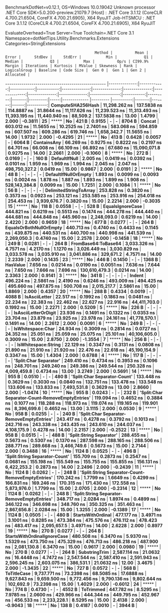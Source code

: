 
BenchmarkDotNet=v0.12.1, OS=Windows 10.0.19042
Unknown processor
.NET Core SDK=5.0.200-preview.21079.7
  [Host]     : .NET Core 3.1.12 (CoreCLR 4.700.21.6504, CoreFX 4.700.21.6905), X64 RyuJIT
  Job-HTSMCU : .NET Core 3.1.12 (CoreCLR 4.700.21.6504, CoreFX 4.700.21.6905), X64 RyuJIT

EvaluateOverhead=True  Server=True  Toolchain=.NET Core 3.1  
Namespace=dotNetTips.Utility.Benchmarks.Extensions  Categories=StringExtensions  

                                            Method |          Mean |       Error |      StdDev |     StdErr |           Min |            Q1 |        Median |            Q3 |           Max |          Op/s | CI99.9% Margin | Iterations | Kurtosis | MValue | Skewness | Rank | LogicalGroup | Baseline | Code Size |  Gen 0 |  Gen 1 | Gen 2 | Allocated |
-------------------------------------------------- |--------------:|------------:|------------:|-----------:|--------------:|--------------:|--------------:|--------------:|--------------:|--------------:|---------------:|-----------:|---------:|-------:|---------:|-----:|------------- |--------- |----------:|-------:|-------:|------:|----------:|
                                 **ComputeSHA256Hash** | **11,298.262 ns** | **137.5838 ns** | **114.8887 ns** | **31.8644 ns** | **11,117.626 ns** | **11,239.523 ns** | **11,313.493 ns** | **11,393.195 ns** | **11,440.940 ns** |      **88,509.2** |    **137.5838 ns** |      **13.00** |   **1.4799** |  **2.000** |  **-0.3811** |   **25** |            ***** |       **No** |     **421 B** | **0.9155** |      **-** |     **-** |    **8704 B** |
                                            **Concat** |    **603.012 ns** |  **11.5655 ns** |  **10.2525 ns** |  **2.7401 ns** |    **583.068 ns** |    **594.859 ns** |    **607.507 ns** |    **609.286 ns** |    **619.746 ns** |   **1,658,342.7** |     **11.5655 ns** |      **14.00** |   **1.9732** |  **2.000** |  **-0.4295** |   **21** |            ***** |       **No** |     **413 B** | **0.6428** | **0.0057** |     **-** |    **6064 B** |
                                       **ContainsAny** |     **66.269 ns** |   **0.9275 ns** |   **0.8222 ns** |  **0.2197 ns** |     **64.701 ns** |     **66.008 ns** |     **66.109 ns** |     **66.892 ns** |     **67.680 ns** |  **15,090,071.8** |      **0.9275 ns** |      **14.00** |   **2.2661** |  **2.000** |  **-0.1060** |    **8** |            ***** |       **No** |     **272 B** | **0.0169** |      **-** |     **-** |     **160 B** |
                                     **DefaultIfNull** |      **2.005 ns** |   **0.0419 ns** |   **0.0392 ns** |  **0.0101 ns** |      **1.959 ns** |      **1.969 ns** |      **1.994 ns** |      **2.045 ns** |      **2.047 ns** | **498,750,327.2** |      **0.0419 ns** |      **15.00** |   **0.9867** |  **2.000** |   **0.0191** |    **2** |            ***** |       **No** |      **48 B** |      **-** |      **-** |     **-** |         **-** |
                              **DefaultIfNullOrEmpty** |      **1.893 ns** |   **0.0099 ns** |   **0.0093 ns** |  **0.0024 ns** |      **1.878 ns** |      **1.887 ns** |      **1.893 ns** |      **1.899 ns** |      **1.908 ns** | **528,143,384.8** |      **0.0099 ns** |      **15.00** |   **1.7251** |  **2.000** |   **0.1084** |    **1** |            ***** |       **No** |      **56 B** |      **-** |      **-** |     **-** |         **-** |
                            **DelimitedStringToArray** |    **253.828 ns** |   **0.3820 ns** |   **0.3573 ns** |  **0.0923 ns** |    **253.121 ns** |    **253.585 ns** |    **253.916 ns** |    **254.018 ns** |    **254.453 ns** |   **3,939,676.7** |      **0.3820 ns** |      **15.00** |   **2.2214** |  **2.000** |  **-0.3035** |   **15** |            ***** |       **No** |     **118 B** | **0.0558** |      **-** |     **-** |     **528 B** |
                                  **EqualsIgnoreCase** |    **444.821 ns** |   **0.6219 ns** |   **0.5513 ns** |  **0.1474 ns** |    **444.278 ns** |    **444.440 ns** |    **444.681 ns** |    **444.848 ns** |    **445.960 ns** |   **2,248,093.0** |      **0.6219 ns** |      **14.00** |   **2.4220** |  **2.000** |   **0.9659** |   **18** |            ***** |       **No** |     **677 B** | **0.0277** |      **-** |     **-** |     **264 B** |
                           **EqualsOrBothNullOrEmpty** |    **440.713 ns** |   **0.4740 ns** |   **0.4433 ns** |  **0.1145 ns** |    **439.875 ns** |    **440.531 ns** |    **440.700 ns** |    **440.998 ns** |    **441.539 ns** |   **2,269,050.3** |      **0.4740 ns** |      **15.00** |   **2.2578** |  **2.000** |  **-0.1458** |   **18** |            ***** |       **No** |     **249 B** | **0.0281** |      **-** |     **-** |     **264 B** |
                               **FromBase64:ToBase64** |  **3,033.326 ns** |   **4.7571 ns** |   **4.2170 ns** |  **1.1270 ns** |  **3,026.449 ns** |  **3,030.829 ns** |  **3,033.578 ns** |  **3,035.910 ns** |  **3,041.886 ns** |     **329,671.2** |      **4.7571 ns** |      **14.00** |   **2.2339** |  **2.000** |   **0.1435** |   **23** |            ***** |       **No** |     **446 B** | **0.1450** |      **-** |     **-** |    **1368 B** |
                                          **HasValue** |      **7.656 ns** |   **0.0214 ns** |   **0.0190 ns** |  **0.0051 ns** |      **7.636 ns** |      **7.644 ns** |      **7.650 ns** |      **7.666 ns** |      **7.696 ns** | **130,610,479.3** |      **0.0214 ns** |      **14.00** |   **2.3363** |  **2.000** |   **0.9141** |    **3** |            ***** |       **No** |     **341 B** |      **-** |      **-** |     **-** |         **-** |
                                            **Indent** |    **496.224 ns** |   **2.5861 ns** |   **2.4190 ns** |  **0.6246 ns** |    **493.009 ns** |    **494.425 ns** |    **495.660 ns** |    **497.875 ns** |    **500.708 ns** |   **2,015,217.7** |      **2.5861 ns** |      **15.00** |   **1.8869** |  **2.000** |   **0.4357** |   **20** |            ***** |       **No** |     **288 B** | **0.4334** | **0.0019** |     **-** |    **4088 B** |
                                     **IsAsciiLetter** |     **22.517 ns** |   **0.1992 ns** |   **0.1863 ns** |  **0.0481 ns** |     **22.234 ns** |     **22.383 ns** |     **22.462 ns** |     **22.627 ns** |     **22.916 ns** |  **44,411,703.0** |      **0.1992 ns** |      **15.00** |   **2.2271** |  **2.000** |   **0.5209** |    **5** |            ***** |       **No** |     **226 B** |      **-** |      **-** |     **-** |         **-** |
                              **IsAsciiLetterOrDigit** |     **23.936 ns** |   **0.1491 ns** |   **0.1322 ns** |  **0.0353 ns** |     **23.704 ns** |     **23.879 ns** |     **23.925 ns** |     **23.978 ns** |     **24.161 ns** |  **41,778,570.1** |      **0.1491 ns** |      **14.00** |   **2.2612** |  **2.000** |   **0.0091** |    **6** |            ***** |       **No** |     **249 B** |      **-** |      **-** |     **-** |         **-** |
                                 **IsWhitespace:Char** |     **24.934 ns** |   **0.3009 ns** |   **0.2814 ns** |  **0.0727 ns** |     **24.352 ns** |     **25.051 ns** |     **25.059 ns** |     **25.075 ns** |     **25.101 ns** |  **40,106,605.0** |      **0.3009 ns** |      **15.00** |   **2.8750** |  **2.000** |  **-1.3554** |    **7** |            ***** |       **No** |     **256 B** |      **-** |      **-** |     **-** |         **-** |
                               **IsWhitespace:String** |     **22.129 ns** |   **0.3347 ns** |   **0.3131 ns** |  **0.0808 ns** |     **21.890 ns** |     **21.910 ns** |     **21.920 ns** |     **22.476 ns** |     **22.618 ns** |  **45,190,154.9** |      **0.3347 ns** |      **15.00** |   **1.4304** |  **2.000** |   **0.6788** |    **4** |            ***** |       **No** |     **117 B** |      **-** |      **-** |     **-** |         **-** |
                            **'Split:Char Separator'** |    **249.410 ns** |   **0.4734 ns** |   **0.3953 ns** |  **0.1096 ns** |    **248.701 ns** |    **249.240 ns** |    **249.386 ns** |    **249.544 ns** |    **250.328 ns** |   **4,009,459.8** |      **0.4734 ns** |      **13.00** |   **3.2749** |  **2.000** |   **0.5691** |   **14** |            ***** |       **No** |     **955 B** | **0.0510** |      **-** |     **-** |     **480 B** |
                      **'Split:Char Separator-Count'** |    **133.448 ns** |   **0.3629 ns** |   **0.3030 ns** |  **0.0840 ns** |    **132.751 ns** |    **133.478 ns** |    **133.548 ns** |    **133.606 ns** |    **133.833 ns** |   **7,493,531.8** |      **0.3629 ns** |      **13.00** |   **2.8660** |  **2.000** |  **-1.0474** |   **10** |            ***** |       **No** |     **955 B** | **0.0243** |      **-** |     **-** |     **232 B** |
   **'Split:Char Separator-Count-RemoveEmptyEntries'** |    **119.094 ns** |   **0.4652 ns** |   **0.3884 ns** |  **0.1077 ns** |    **118.288 ns** |    **118.973 ns** |    **119.074 ns** |    **119.165 ns** |    **119.901 ns** |   **8,396,699.6** |      **0.4652 ns** |      **13.00** |   **3.1115** |  **2.000** |   **0.0530** |    **9** |            ***** |       **No** |     **958 B** | **0.0255** |      **-** |     **-** |     **240 B** |
         **'Split:Char Separator-RemoveEmptyEntries'** |    **243.417 ns** |   **0.4278 ns** |   **0.3792 ns** |  **0.1013 ns** |    **242.716 ns** |    **243.338 ns** |    **243.435 ns** |    **243.610 ns** |    **244.037 ns** |   **4,108,175.9** |      **0.4278 ns** |      **14.00** |   **2.2157** |  **2.000** |  **-0.2522** |   **13** |            ***** |       **No** |     **958 B** | **0.0515** |      **-** |     **-** |     **488 B** |
                          **'Split:String Separator'** |    **288.455 ns** |   **0.5673 ns** |   **0.5307 ns** |  **0.1370 ns** |    **287.598 ns** |    **288.165 ns** |    **288.506 ns** |    **288.771 ns** |    **289.668 ns** |   **3,466,749.6** |      **0.5673 ns** |      **15.00** |   **2.7144** |  **2.000** |   **0.3488** |   **16** |            ***** |       **No** |    **1124 B** | **0.0525** |      **-** |     **-** |     **496 B** |
                    **'Split:String Separator-Count'** |    **155.709 ns** |   **0.2873 ns** |   **0.2547 ns** |  **0.0681 ns** |    **155.198 ns** |    **155.549 ns** |    **155.755 ns** |    **155.855 ns** |    **156.131 ns** |   **6,422,253.2** |      **0.2873 ns** |      **14.00** |   **2.2496** |  **2.000** |  **-0.2439** |   **11** |            ***** |       **No** |    **1124 B** | **0.0262** |      **-** |     **-** |     **248 B** |
 **'Split:String Separator-Count-RemoveEmptyEntries'** |    **170.242 ns** |   **1.7799 ns** |   **1.6649 ns** |  **0.4299 ns** |    **166.831 ns** |    **169.246 ns** |    **170.315 ns** |    **171.430 ns** |    **172.558 ns** |   **5,873,976.0** |      **1.7799 ns** |      **15.00** |   **2.0705** |  **2.000** |  **-0.2314** |   **12** |            ***** |       **No** |    **1124 B** | **0.0262** |      **-** |     **-** |     **248 B** |
       **'Split:String Separator-RemoveEmptyEntries'** |    **348.717 ns** |   **2.0284 ns** |   **1.8974 ns** |  **0.4899 ns** |    **346.122 ns** |    **346.698 ns** |    **348.760 ns** |    **350.325 ns** |    **351.463 ns** |   **2,867,656.8** |      **2.0284 ns** |      **15.00** |   **1.3255** |  **2.000** |  **-0.1389** |   **17** |            ***** |       **No** |    **1124 B** | **0.0505** |      **-** |     **-** |     **480 B** |
                                 **StartsWithOrdinal** |    **477.177 ns** |   **3.4971 ns** |   **3.1001 ns** |  **0.8285 ns** |    **473.384 ns** |    **475.576 ns** |    **476.112 ns** |    **478.423 ns** |    **483.417 ns** |   **2,095,657.5** |      **3.4971 ns** |      **14.00** |   **2.6228** |  **2.000** |   **0.8977** |   **19** |            ***** |       **No** |     **270 B** | **0.0277** |      **-** |     **-** |     **264 B** |
                       **StartsWithOrdinalIgnoreCase** |    **480.508 ns** |   **6.3470 ns** |   **5.9370 ns** |  **1.5329 ns** |    **473.750 ns** |    **475.329 ns** |    **476.713 ns** |    **486.218 ns** |    **487.900 ns** |   **2,081,130.8** |      **6.3470 ns** |      **15.00** |   **0.9617** |  **2.000** |   **0.0980** |   **19** |            ***** |       **No** |     **270 B** | **0.0277** |      **-** |     **-** |     **264 B** |
                                     **SubstringTrim** |  **2,587.114 ns** |  **21.0632 ns** |  **16.4448 ns** |  **4.7472 ns** |  **2,547.544 ns** |  **2,587.410 ns** |  **2,591.943 ns** |  **2,596.245 ns** |  **2,603.075 ns** |     **386,531.1** |     **21.0632 ns** |      **12.00** |   **3.4675** |  **2.000** |  **-1.3435** |   **22** |            ***** |       **No** |     **727 B** | **0.0572** |      **-** |     **-** |     **568 B** |
                                       **ToTitleCase** |  **9,737.771 ns** |  **73.2398 ns** |  **68.5085 ns** | **17.6888 ns** |  **9,627.843 ns** |  **9,659.500 ns** |  **9,772.456 ns** |  **9,790.136 ns** |  **9,802.644 ns** |     **102,692.9** |     **73.2398 ns** |      **15.00** |   **1.4029** |  **2.000** |  **-0.6012** |   **24** |            ***** |       **No** |     **774 B** | **0.4730** |      **-** |     **-** |    **4552 B** |
                                         **ToTrimmed** |    **447.782 ns** |   **8.5295 ns** |   **7.9785 ns** |  **2.0600 ns** |    **429.966 ns** |    **444.344 ns** |    **449.795 ns** |    **452.967 ns** |    **456.533 ns** |   **2,233,228.1** |      **8.5295 ns** |      **15.00** |   **2.4138** |  **2.000** |  **-0.9043** |   **18** |            ***** |       **No** |     **138 B** | **0.4187** | **0.0010** |     **-** |    **3944 B** |
